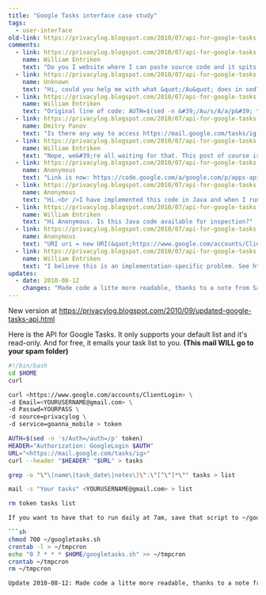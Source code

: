 ```yaml
---
title: "Google Tasks interface case study"
tags: 
  - user-interface
old-link: https://privacylog.blogspot.com/2010/07/api-for-google-tasks.html
comments:
  - link: https://privacylog.blogspot.com/2010/07/api-for-google-tasks.html#comment-1266984756256625365
    name: William Entriken
    text: "Do you I website where I can paste source code and it spits out color coded source code. Then I can view source and use that HTML in Blogger?"
  - link: https://privacylog.blogspot.com/2010/07/api-for-google-tasks.html#comment-2060840064657776386
    name: Unknown
    text: "Hi, could you help me with what &quot;/Au&quot; does in sed?"
  - link: https://privacylog.blogspot.com/2010/07/api-for-google-tasks.html#comment-5487480985337868919
    name: William Entriken
    text: "Original line of code: AUTH=$(sed -n &#39;/Au/s/A/a/p&#39; token)<br /><br />Sure, since sed is in -n (non-print mode), this matches lines with /Au/ and then /p (prints) them, as opposed to printing every line with an A in it.<br /><br />Of course a more straightforward approach is just s/Auth/auth/p which does the same thing. I&#39;ll put that in the post."
  - link: https://privacylog.blogspot.com/2010/07/api-for-google-tasks.html#comment-5980874342536393858
    name: Dmitry Panov
    text: "Is there any way to access https://mail.google.com/tasks/ig using oAuth or any other method that does not require asking the user to provide their password?"
  - link: https://privacylog.blogspot.com/2010/07/api-for-google-tasks.html#comment-6630544480703234066
    name: William Entriken
    text: "Nope, we&#39;re all waiting for that. This post of course is just a workaround. Feel free to vote on that feature at https://code.google.com/p/gdata-issues/issues/detail?id=987"
  - link: https://privacylog.blogspot.com/2010/07/api-for-google-tasks.html#comment-2242072845428836004
    name: Anonymous
    text: "Link is now: https://code.google.com/a/google.com/p/apps-api-issues/issues/detail?id=985"
  - link: https://privacylog.blogspot.com/2010/07/api-for-google-tasks.html#comment-1836539023307212689
    name: Anonymous
    text: "Hi.<br />I have implemented this code in Java and when I run it no Android simulator I get:<br />P3P: CP=&quot;This is not a P3P policy! See https://www.google.com/support/accounts/bin/answer.py?hl=en&amp;answer=151657<br /><br />Can you advise please?"
  - link: https://privacylog.blogspot.com/2010/07/api-for-google-tasks.html#comment-8998431398257638939
    name: William Entriken
    text: "Hi Anonymous. Is this Java code available for inspection?"
  - link: https://privacylog.blogspot.com/2010/07/api-for-google-tasks.html#comment-504787483224176182
    name: Anonymous
    text: "URI uri = new URI(&quot;https://www.google.com/accounts/ClientLogin?Email=user@gmail.com&amp;Passwd=pass&amp;source=privacylog&amp;service=goanna_mobile&quot;);   <br />   HttpPost post = new HttpPost(uri);<br />   HttpClient client = new DefaultHttpClient();<br />   HttpResponse response1 = client.execute(post);<br /><br />   InputStreamReader isr = new  InputStreamReader(response1.getEntity().getContent(),&quot;UTF-8&quot;);<br />   <br />   char buff[] = new char[ (int) response1.getEntity().getContentLength()];<br />   int n;<br />   StringBuffer sb = new StringBuffer();<br />   while ((n = isr.read(buff, 0, (int)response1.getEntity().getContentLength() - 1)) &gt; 0) {<br />    sb.append(buff, 0, n);<br />   }<br />   String a = sb.toString();  <br />   String arr[] = a.split(&quot;\n&quot;);<br />   String auth[] = arr[2].split(&quot;=&quot;); <br />   isr.close();<br />   <br />   URI uri1 = new URI(&quot;https://mail.google.com/tasks/ig&quot;);   <br />   HttpGet post1 = new HttpGet(uri1);     <br />   post1.addHeader(&quot;Authorization&quot;,&quot;GoogleLogin auth=&quot; + auth[1].trim());   <br />   HttpResponse response = client.execute(post1);<br />      <br />   isr = new  InputStreamReader(response.getEntity().getContent(),&quot;UTF-8&quot;);   <br />   buff = new char[ (int) response.getEntity().getContentLength()]; <br />   sb = new StringBuffer();<br />   while ((n = isr.read(buff, 0, (int)response.getEntity().getContentLength() - 1)) &gt; 0) {<br />    sb.append(buff, 0, n);<br />   }<br />   a = sb.toString();  //as String is easy ...  but with <br />   isr.close();<br /><br /><br />In response header i get the above message."
  - link: https://privacylog.blogspot.com/2010/07/api-for-google-tasks.html#comment-8317443337365296651
    name: William Entriken
    text: "I believe this is an implementation-specific problem. See https://groovy.329449.n5.nabble.com/Httpbuider-issues-td396109.html<br /><br />I couldn&#39;t find an Android Simulator out there, but low level problems like this might be investigated with ethereal.<br /><br />It doen&#39;t affect you, but there&#39;s a new version of this post at https://privacylog.blogspot.com/2010/09/updated-google-tasks-api.html"
updates:
  - date: 2010-08-12
    changes: "Made code a litte more readable, thanks to a note from Sandstrp, see comments."
---
```


New version at <https://privacylog.blogspot.com/2010/09/updated-google-tasks-api.html>

Here is the API for Google Tasks. It only supports your default list and it's read-only. And for free, it emails your task list to you. <b>(This mail WILL go to your spam folder)</b>

```sh
#!/bin/bash
cd $HOME
curl 

curl <https://www.google.com/accounts/ClientLogin> \
-d Email=<YOURUSERNAME@gmail.com> \
-d Passwd=YOURPASS \
-d source=privacylog \
-d service=goanna_mobile > token

AUTH=$(sed -n 's/Auth=/auth=/p' token)
HEADER="Authorization: GoogleLogin $AUTH"
URL="<https://mail.google.com/tasks/ig>"
curl --header "$HEADER" "$URL" > tasks

grep -o "\"\(name\|task_date\|notes\)\":\"[^\"]*\"" tasks > list

mail -s "Your tasks" <YOURUSERNAME@gmail.com> > list

rm token tasks list

If you want to have that to run daily at 7am, save that script to ~/googletasks.sh and run: <br>

```sh
chmod 700 ~/googletasks.sh
crontab -l > ~/tmpcron
echo "0 7 * * * $HOME/googletasks.sh" >> ~/tmpcron
crontab ~/tmpcron
rm ~/tmpcron

Update 2010-08-12: Made code a litte more readable, thanks to a note from Sandstrp, see comments.
